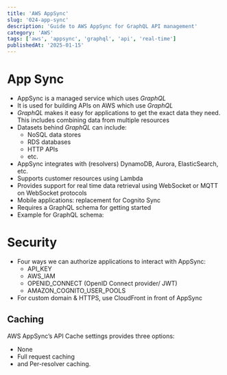 ```yaml
---
title: 'AWS AppSync'
slug: '024-app-sync'
description: 'Guide to AWS AppSync for GraphQL API management'
category: 'AWS'
tags: ['aws', 'appsync', 'graphql', 'api', 'real-time']
publishedAt: '2025-01-15'
---
```


# App Sync

- AppSync is a managed service which uses _GraphQL_
- It is used for building APIs on AWS which use _GraphQL_
- _GraphQL_ makes it easy for applications to get the exact data they need. This includes combining data from multiple resources
- Datasets behind _GraphQL_ can include:
  - NoSQL data stores
  - RDS databases
  - HTTP APIs
  - etc.
- AppSync integrates with (resolvers) DynamoDB, Aurora, ElasticSearch, etc.
- Supports customer resources using Lambda
- Provides support for real time data retrieval using WebSocket or MQTT on WebSocket protocols
- Mobile applications: replacement for Cognito Sync
- Requires a GraphQL schema for getting started
- Example for GraphQL schema:

# Security

- Four ways we can authorize applications to interact with AppSync:
  - API_KEY
  - AWS_IAM
  - OPENID_CONNECT (OpenID Connect provider/ JWT)
  - AMAZON_COGNITO_USER_POOLS
- For custom domain & HTTPS, use CloudFront in front of AppSync

## Caching

AWS AppSync’s API Cache settings provides three options:

- None
- Full request caching
- and Per-resolver caching.
